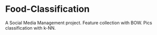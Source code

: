 # Food-Classification
A Social Media Management project. Feature collection with BOW. Pics classification with k­-NN.
